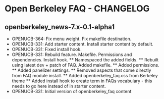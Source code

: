 Open Berkeley FAQ - CHANGELOG
==============================

openberkeley_news-7.x-0.1-alpha1
------------------------------
* OPENUCB-364: Fix menu weight. Fix makefile destination.
* OPENUCB-331: Add starter content. Install starter content by default.
* OPENUCB-331: Fixed install hook.
* OPENUCB-331: Rebuild feature. Makefile. Permissions and dependencies. Install hook.
** Namespaced the added fields.
** Rebuilt using latest dev + patch of FAQ. Added makefile.
** Added permissions.
** Added panelizer settings.
** Removed aspects that come directly from FAQ module install.
** Added openberkeley_faq.css from Berkeley theme
** Added install hook to create term in FAQs vocabulary - this needs to go here instead of in starter content.
* OPENUCB-331: Initial version of openberkeley_faq content
